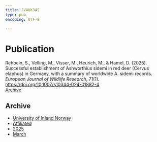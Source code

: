 ```yaml
---
title: JVAUK34S
type: pub
encoding: UTF-8

---
```

<h1>Publication</h1>
<article id="csl-bib-container-JVAUK34S" class="csl-bib-container">
  <div class="csl-bib-body"> <div class="csl-entry">Rehbein, S., Velling, M., Visser, M., Heurich, M., &#38; Hamel, D. (2025). Successful establishment of Ashworthius sidemi in red deer (Cervus elaphus) in Germany, with a summary of worldwide A. sidemi records. <i>European Journal of Wildlife Research</i>, <i>71</i>(1). <a href="https://doi.org/10.1007/s10344-024-01882-4">https://doi.org/10.1007/s10344-024-01882-4</a></div> </div>
  <div class="csl-bib-buttons">
    <a href="#taxonomy-article-JVAUK34S" alt="archive" class="csl-bib-button">Archive</a>
  </div>
  <div id="csl-bib-meta-container-JVAUK34S"></div>
</article>
<div id="csl-bib-meta-JVAUK34S" class="csl-bib-meta">
  <article id="taxonomy-article-JVAUK34S" class="taxonomy-article">
    <h1>Archive</h1>
    <ul>
      <li><a href="{{< params subfolder >}}en/archive/?key=3DCRN523">University of Inland Norway</a></li>
      <li><a href="{{< params subfolder >}}en/archive/?key=II9RDAME">Affiliated</a></li>
      <li><a href="{{< params subfolder >}}en/archive/?key=FDW8UG7F">2025</a></li>
      <li><a href="{{< params subfolder >}}en/archive/?key=RI5KZ53J">March</a></li>
    </ul>
  </article>
</div>
